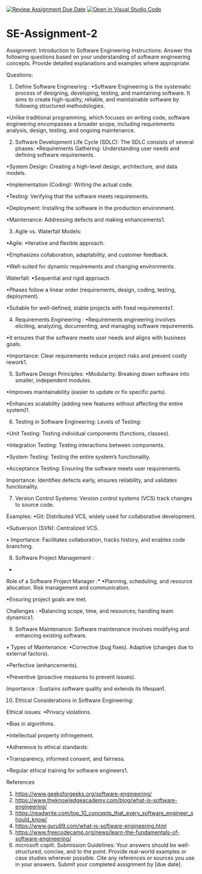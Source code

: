 [![Review Assignment Due Date](https://classroom.github.com/assets/deadline-readme-button-24ddc0f5d75046c5622901739e7c5dd533143b0c8e959d652212380cedb1ea36.svg)](https://classroom.github.com/a/-ucQIGTc)
[![Open in Visual Studio Code](https://classroom.github.com/assets/open-in-vscode-718a45dd9cf7e7f842a935f5ebbe5719a5e09af4491e668f4dbf3b35d5cca122.svg)](https://classroom.github.com/online_ide?assignment_repo_id=15246518&assignment_repo_type=AssignmentRepo)
# SE-Assignment-2
Assignment: Introduction to Software Engineering
Instructions:
Answer the following questions based on your understanding of software engineering concepts. Provide detailed explanations and examples where appropriate.

Questions:
1. Define Software Engineering :
•Software Engineering is the systematic process of designing, developing, testing, and maintaining software. It aims to create high-quality, reliable, and maintainable software by following structured methodologies.

•Unlike traditional programming, which focuses on writing code, software engineering encompasses a broader scope, including requirements analysis, design, testing, and ongoing maintenance.


2. Software Development Life Cycle (SDLC): 
The SDLC consists of several phases:
•Requirements Gathering: Understanding user needs and defining software requirements.

•System Design: Creating a high-level design, architecture, and data models.

•Implementation (Coding): Writing the actual code.

•Testing: Verifying that the software meets requirements.

•Deployment: Installing the software in the production environment.

•Maintenance: Addressing defects and making enhancements1.


3. Agile vs. Waterfall Models: 
 
 •Agile: 
•Iterative and flexible approach.

•Emphasizes collaboration, adaptability, and customer feedback.

•Well-suited for dynamic requirements and changing environments.

 Waterfall: 
•Sequential and rigid approach.

•Phases follow a linear order (requirements, design, coding, testing, deployment).

•Suitable for well-defined, stable projects with fixed requirements1.


4. Requirements Engineering :
•Requirements engineering involves eliciting, analyzing, documenting, and managing software requirements.

•It ensures that the software meets user needs and aligns with business goals.

•Importance: Clear requirements reduce project risks and prevent costly rework1.


5. Software Design Principles: 
•Modularity: Breaking down software into smaller, independent modules.

•Improves maintainability (easier to update or fix specific parts).

•Enhances scalability (adding new features without affecting the entire system)1.


6. Testing in Software Engineering: 
 Levels of Testing: 

•Unit Testing: Testing individual components (functions, classes).

•Integration Testing: Testing interactions between components.

•System Testing: Testing the entire system’s functionality.

•Acceptance Testing: Ensuring the software meets user requirements.

 Importance: Identifies defects early, ensures reliability, and validates functionality.


7. Version Control Systems: 
Version control systems (VCS) track changes to source code.

 Examples: 
•Git: Distributed VCS, widely used for collaborative development.

•Subversion (SVN): Centralized VCS.

• Importance: Facilitates collaboration, tracks history, and enables code branching.


8. Software Project Management :
 *
 Role of a Software Project Manager :* 
•Planning, scheduling, and resource allocation.
Risk management and communication.

•Ensuring project goals are met.

 Challenges : •Balancing scope, time, and resources; handling team dynamics1.


9. Software Maintenance: 
Software maintenance involves modifying and enhancing existing software.

• Types of Maintenance: 
•Corrective (bug fixes).
Adaptive (changes due to external factors).

•Perfective (enhancements).

•Preventive (proactive measures to prevent issues).

 Importance : Sustains software quality and extends its lifespan1.


10. Ethical Considerations in Software Engineering: 

 Ethical issues: 
•Privacy violations.

•Bias in algorithms.

•Intellectual property infringement.

•Adherence to ethical standards:

•Transparency, informed consent, and fairness.

•Regular ethical training for software engineers1.

 References 
1. https://www.geeksforgeeks.org/software-engineering/
2. https://www.theknowledgeacademy.com/blog/what-is-software-engineering/
3. https://readwrite.com/top_10_concepts_that_every_software_engineer_should_know/
4. https://www.guru99.com/what-is-software-engineering.html
5. https://www.freecodecamp.org/news/learn-the-fundamentals-of-software-engineering/
6. microsoft copilt.
Submission Guidelines:
Your answers should be well-structured, concise, and to the point.
Provide real-world examples or case studies wherever possible.
Cite any references or sources you use in your answers.
Submit your completed assignment by [due date].
